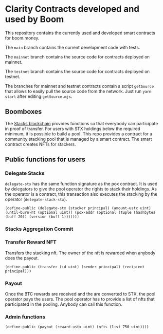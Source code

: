 # Clarity Contracts developed and used by Boom

This repository contains the currently used and developed smart contracts for boom.money.

The `main` branch contains the current development code with tests.

The `mainnet` branch contains the source code for contracts deployed on mainnet.

The `testnet` branch contains the source code for contracts deployed on testnet.

The branches for mainnet and testnet contracts contain a script `getSource` that allows to easily pull the source code from the network. Just run `yarn start` after editing `getSource.mjs`.
## Boomboxes

The [Stacks blockchain](https://stacks.co) provides functions so that everybody can participate in proof of transfer. For users with STX holdings below the required minimum, it is possible to build a pool. This repo provides a contract for a community stacking pool that is managed by a smart contract. The smart contract creates NFTs for stackers.

## Public functions for users

### Delegate Stacks

`delegate-stx` has the same function signature as the pox contract. It is used by delegators to give the pool operator the rights to stack their holdings. As the operator is a contract, this transaction also executes the stacking by the operator (`delegate-stack-stx`).

```
(define-public (delegate-stx (stacker principal) (amount-ustx uint) (until-burn-ht (optional uint)) (pox-addr (optional (tuple (hashbytes (buff 20)) (version (buff 1)))))))
```

### Stacks Aggregation Commit

### Transfer Reward NFT

Transfers the stacking nft. The owner of the nft is rewarded when anybody does the payout.

```
(define-public (transfer (id uint) (sender principal) (recipient principal)))
```

### Payout

Once the BTC rewards are received and the are converted to STX, the pool operator pays the users. The pool operator has to provide a list of nfts that participated in the pooling. Anybody can call this function.

### Admin functions

```
(define-public (payout (reward-ustx uint) (nfts (list 750 uint))))
```
